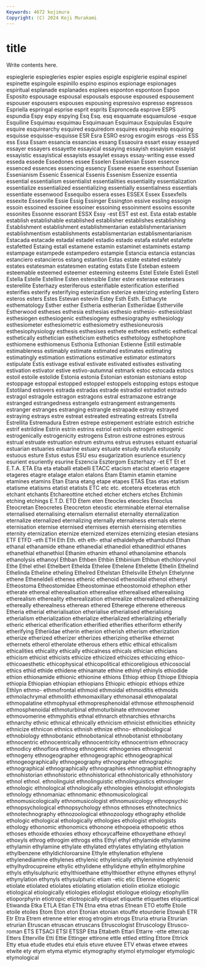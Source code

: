 ```yaml
---
Keywords: 4672 kojimura
Copyright: (C) 2024 Koji Murakami
---
```


# title

Write contents here.



 espieglerie espiegleries espier espies espigle espiglerie espinal espinel espinette
espingole espinillo espino espinos espionage espionages espiritual esplanade esplanades esplees
esponton espontoon Espoo Esposito espousage espousal espousals espouse espoused espousement
espouser espousers espouses espousing espressivo espresso espressos Espriella espringal esprise
esprit esprits Espronceda esprove ESPS espundia Espy espy espying Esq
Esq. esq esquamate esquamulose -esque Esquiline Esquimau esquimau Esquimauan Esquimaux
Esquipulas Esquire esquire esquirearchy esquired esquiredom esquires esquireship esquiring esquisse
esquisse-esquisse ESR Esra ESRO esrog esrogim esrogs -ess ESS ess
Essa Essam essancia essancias essang Essaouira essart essay essayed essayer
essayers essayette essayical essaying essayish essayism essayist essayistic essayistical essayists
essaylet essays essay-writing esse essed esseda essede Essedones essee Esselen
Esselenian Essen essence essenced essences essencing essency Essene essene essenhout
Essenian Essenianism Essenic Essenical Essenis Essenism Essenize essentia essential essentialism
essentialist essentialities essentiality essentialization essentialize essentialized essentializing essentially essentialness essentials
essentiate essenwood Essequibo essera esses ESSEX Essex Essexfells essexite Essexville
Essie Essig Essinger Essington essive essling essoign essoin essoined essoinee
essoiner essoining essoinment essoins essonite essonites Essonne essorant ESSX Essy
-est EST est est. Esta estab estable establish establishable established
establisher establishes establishing Establishment establishment establishmentarian establishmentarianism establishmentism establishments establismentarian
establismentarianism Estacada estacade estadal estadel estadio estado estafa estafet estafette
estafetted Estaing estall estamene estamin estaminet estaminets estamp estampage estampede
estampedero estampie Estancia estancia estancias estanciero estancieros estang estantion Estas
estate estated estately estates estatesman estatesmen estating estats Este Esteban
esteem esteemable esteemed esteemer esteeming esteems Estel Estele Esteli Estell
Estella Estelle Estelline Esten estensible Ester ester esterase esterases esterellite
Esterhazy esteriferous esterifiable esterification esterified esterifies esterify esterifying esterization esterize
esterizing esterling Estero esteros esters Estes Estevan estevin Estey Esth
Esth. Esthacyte esthematology Esther esther Estheria estherian Estheriidae Estherville Estherwood
estheses esthesia esthesias esthesio esthesio- esthesioblast esthesiogen esthesiogenic esthesiogeny esthesiography
esthesiology esthesiometer esthesiometric esthesiometry esthesioneurosis esthesiophysiology esthesis esthesises esthete esthetes
esthetic esthetical esthetically esthetician estheticism esthetics esthetology esthetophore esthiomene esthiomenus
Esthonia Esthonian Estienne Estill estimable estimableness estimably estimate estimated estimates
estimating estimatingly estimation estimations estimative estimator estimators estipulate Estis estivage
estival estivate estivated estivates estivating estivation estivator estive estivo-autumnal estmark
estoc estocada estocs estoil estoile estolide Estonia estonia Estonian estonian
estonians estop estoppage estoppal estopped estoppel estoppels estopping estops estoque
Estotiland estovers estrada estradas estrade estradiol estradiot estrado estragol estragole
estragon estragons estral estramazone estrange estranged estrangedness estrangelo estrangement estrangements
estranger estranges estranging estrangle estrapade estray estrayed estraying estrays estre
estreat estreated estreating estreats Estrella Estrellita Estremadura Estren estrepe estrepement
estriate estrich estriche estrif estrildine Estrin estrin estrins estriol estriols
estrogen estrogenic estrogenically estrogenicity estrogens Estron estrone estrones estrous estrual
estruate estruation estrum estrums estrus estruses estuant estuarial estuarian estuaries
estuarine estuary estuate estudy estufa estuosity estuous esture Estus estus
ESU esu esugarization esurience esuriency esurient esuriently esurine Eszencia Esztergom
Eszterhazy -et ET Et et E.T.A. ETA Eta eta etaballi
etabelli ETACC etacism etacist etaerio etagere etageres etagre etalage etalon
etalons Etam Etamin etamin etamine etamines etamins Etan Etana etang
etape etapes ETAS Etas etas etatism etatisme etatisms etatist etatists
ETC etc etc. etcetera etceteras etch etchant etchants Etchareottine etched
etcher etchers etches Etchimin etching etchings E.T.D. ETD Etem eten
Eteocles eteocles Eteoclus Eteocretan Eteocretes Eteocreton eteostic eterminable eternal eternalise
eternalised eternalising eternalism eternalist eternality eternalization eternalize eternalized eternalizing eternally
eternalness eternals eterne eternisation eternise eternised eternises eternish eternising eternities
eternity eternization eternize eternized eternizes eternizing etesian etesians ETF ETFD
-eth ETH Eth Eth. eth eth- ethal ethaldehyde ethambutol Ethan
ethanal ethanamide ethane ethanedial ethanediol ethanedithiol ethanes ethanethial ethanethiol Ethanim
ethanim ethanol ethanolamine ethanols ethanolysis ethanoyl Ethban Ethben Ethbin Ethbinium
Ethbun ethchlorvynol Ethe Ethel ethel Ethelbert Ethelda Ethelee Ethelene Ethelette
Ethelin Ethelind Ethelinda Etheline etheling Ethelred Ethelstan Ethelsville Ethelyn Ethelynne
ethene Etheneldeli ethenes ethenic ethenoid ethenoidal ethenol ethenyl Etheostoma Etheostomidae
Etheostominae etheostomoid ethephon ether etherate ethereal etherealisation etherealise etherealised etherealising
etherealism ethereality etherealization etherealize etherealized etherealizing ethereally etherealness etherean ethered
Etherege etherene ethereous Etheria etherial etherialisation etherialise etherialised etherialising etherialism
etherialization etherialize etherialized etherializing etherially etheric etherical etherification etherified etherifies
etheriform etherify etherifying Etheriidae etherin etherion etherish etherism etherization etherize
etherized etherizer etherizes etherizing etherlike ethernet ethernets etherol etherolate etherous
ethers ethic ethical ethicalism ethicalities ethicality ethically ethicalness ethicals ethician
ethicians ethicism ethicist ethicists ethicize ethicized ethicizes ethicizing ethico- ethicoaesthetic
ethicophysical ethicopolitical ethicoreligious ethicosocial ethics ethid ethide ethidene ethinamate ethine
ethinyl ethinyls ethiodide ethion ethionamide ethionic ethionine ethions Ethiop ethiop
Ethiope Ethiopia ethiopia Ethiopian ethiopian ethiopians Ethiopic ethiopic ethiops ethize
Ethlyn ethmo- ethmofrontal ethmoid ethmoidal ethmoiditis ethmoids ethmolachrymal ethmolith ethmomaxillary
ethmonasal ethmopalatal ethmopalatine ethmophysal ethmopresphenoidal ethmose ethmosphenoid ethmosphenoidal ethmoturbinal ethmoturbinate
ethmovomer ethmovomerine ethmyphitis ethnal ethnarch ethnarchies ethnarchs ethnarchy ethnic ethnical
ethnically ethnicism ethnicist ethnicities ethnicity ethnicize ethnicon ethnics ethnish ethnize
ethno- ethnobiological ethnobiology ethnobotanic ethnobotanical ethnobotanist ethnobotany ethnocentric ethnocentrically ethnocentricity
ethnocentrism ethnocracy ethnodicy ethnoflora ethnog ethnogenic ethnogenies ethnogenist ethnogeny ethnogeographer
ethnogeographic ethnogeographical ethnogeographically ethnogeography ethnographer ethnographic ethnographical ethnographically ethnographies ethnographist
ethnography ethnohistorian ethnohistoric ethnohistorical ethnohistorically ethnohistory ethnol ethnol. ethnolinguist ethnolinguistic
ethnolinguistics ethnologer ethnologic ethnological ethnologically ethnologies ethnologist ethnologists ethnology ethnomaniac
ethnomanic ethnomusicological ethnomusicologically ethnomusicologist ethnomusicology ethnopsychic ethnopsychological ethnopsychology ethnos ethnoses
ethnotechnics ethnotechnography ethnozoological ethnozoology ethography etholide ethologic ethological ethologically ethologies
ethologist ethologists ethology ethonomic ethonomics ethonone ethopoeia ethopoetic ethos ethoses
ethoxide ethoxies ethoxy ethoxycaffeine ethoxyethane ethoxyl ethoxyls ethrog ethrogim ethrogs
eths Ethyl ethyl ethylamide ethylamime ethylamin ethylamine ethylate ethylated ethylates
ethylating ethylation ethylbenzene ethyldichloroarsine Ethyle ethylenation ethylene ethylenediamine ethylenes ethylenic
ethylenically ethylenimine ethylenoid ethylhydrocupreine ethylic ethylidene ethylidyne ethylin ethylmorphine ethyls
ethylsulphuric ethylthioethane ethylthioether ethyne ethynes ethynyl ethynylation ethynyls ethysulphuric etiam
-etic etic Etienne etiogenic etiolate etiolated etiolates etiolating etiolation etiolin
etiolize etiologic etiological etiologically etiologies etiologist etiologue etiology etiophyllin etioporphyrin
etiotropic etiotropically etiquet etiquette etiquettes etiquettical Etiwanda Etka ETLA Etlan
ETN Etna etna etnas Etnean ETO etoffe Etoile etoile etoiles
Etom Eton eton Etonian etonian etouffe etourderie Etowah ETR Etr
Etra Etrem etrenne etrier etrog etrogim etrogs Etruria etruria Etrurian
etrurian Etruscan etruscan etruscans Etruscologist Etruscology Etrusco-roman ETS ETSACI ETSI
ETSSP Etta Ettabeth Ettari Ettarre -ette ettercap Etters Etterville Etti
Ettie Ettinger ettirone ettle ettled ettling Ettore Ettrick Etty etua
etude etudes etui etuis etuve etuvee ETV etwas etwee etwees
etwite ety etym etyma etymic etymography etymol etymologer etymologic etymological
